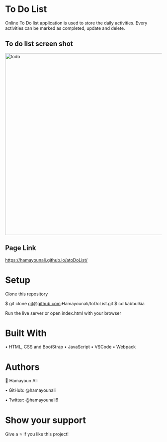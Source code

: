 # To Do List 
Online To Do list application is used to store the daily activities. Every activities can be marked as completed, update and delete. 

## To do list screen shot
<img width="585" alt="todo" src="https://user-images.githubusercontent.com/22744775/178933348-dd954390-00e2-4e26-845c-aee2b778328d.PNG">

## Page Link 
https://hamayounali.github.io/atoDoList/

# Setup
Clone this repository

$ git clone git@github.com:Hamayounali/toDoList.git
$ cd kabbulkia

Run the live server or open index.html with your browser

# Built With

• HTML, CSS and BootStrap
• JavaScript
• VSCode
• Webpack


# Authors
👤 Hamayoun Ali

• GitHub: @hamayounali

• Twitter: @hamayounali6


# Show your support
Give a ⭐️ if you like this project!
